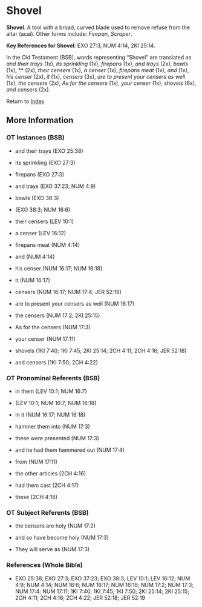 # Shovel
**Shovel**. 
A tool with a broad, curved blade used to remove refuse from the altar (acai). 
Other forms include: 
*Firepan*, *Scraper*. 


**Key References for Shovel**: 
EXO 27:3, NUM 4:14, 2KI 25:14. 


In the Old Testament (BSB), words representing “Shovel” are translated as 
*and their trays* (1x), *its sprinkling* (1x), *firepans* (1x), *and trays* (2x), *bowls* (1x), ** (2x), *their censers* (1x), *a censer* (1x), *firepans meat* (1x), *and* (1x), *his censer* (2x), *it* (1x), *censers* (3x), *are to present your censers as well* (1x), *the censers* (2x), *As for the censers* (1x), *your censer* (1x), *shovels* (6x), *and censers* (2x). 




Return to [Index](00-Index.md)

## More Information

### OT Instances (BSB)

* and their trays (EXO 25:38)

* its sprinkling (EXO 27:3)

* firepans (EXO 27:3)

* and trays (EXO 37:23; NUM 4:9)

* bowls (EXO 38:3)

*  (EXO 38:3; NUM 16:6)

* their censers (LEV 10:1)

* a censer (LEV 16:12)

* firepans meat (NUM 4:14)

* and (NUM 4:14)

* his censer (NUM 16:17; NUM 16:18)

* it (NUM 16:17)

* censers (NUM 16:17; NUM 17:4; JER 52:19)

* are to present your censers as well (NUM 16:17)

* the censers (NUM 17:2; 2KI 25:15)

* As for the censers (NUM 17:3)

* your censer (NUM 17:11)

* shovels (1KI 7:40; 1KI 7:45; 2KI 25:14; 2CH 4:11; 2CH 4:16; JER 52:18)

* and censers (1KI 7:50; 2CH 4:22)



### OT Pronominal Referents (BSB)

* in them (LEV 10:1; NUM 16:7)

*  (LEV 10:1; NUM 16:7; NUM 16:18)

* in it (NUM 16:17; NUM 16:18)

* hammer them into (NUM 17:3)

* these were presented (NUM 17:3)

* and he had them hammered out (NUM 17:4)

* from (NUM 17:11)

* the other articles (2CH 4:16)

* had them cast (2CH 4:17)

* these (2CH 4:18)



### OT Subject Referents (BSB)

* the censers are holy (NUM 17:2)

* and so have become holy (NUM 17:3)

* They will serve as (NUM 17:3)



### References (Whole Bible)

* EXO 25:38; EXO 27:3; EXO 37:23; EXO 38:3; LEV 10:1; LEV 16:12; NUM 4:9; NUM 4:14; NUM 16:6; NUM 16:17; NUM 16:18; NUM 17:2; NUM 17:3; NUM 17:4; NUM 17:11; 1KI 7:40; 1KI 7:45; 1KI 7:50; 2KI 25:14; 2KI 25:15; 2CH 4:11; 2CH 4:16; 2CH 4:22; JER 52:18; JER 52:19



